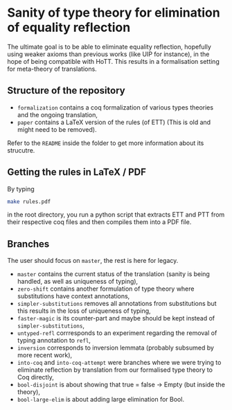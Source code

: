 # Sanity of type theory for elimination of equality reflection

The ultimate goal is to be able to eliminate equality reflection, hopefully using weaker axioms than previous works (like UIP for instance), in the hope of being compatible with HoTT.
This results in a formalisation setting for meta-theory of translations.

## Structure of the repository

* `formalization` contains a coq formalization of various types theories and the ongoing translation,
* `paper` contains a LaTeX version of the rules (of ETT) (This is old and might need to be removed).

Refer to the `README` inside the folder to get more information about its strucutre.

## Getting the rules in LaTeX / PDF

By typing 
```bash
make rules.pdf
```
in the root directory, you run a python script that extracts ETT and PTT from their respective coq files and then compiles them into a PDF file.

## Branches

The user should focus on `master`, the rest is here for legacy.

* `master` contains the current status of the translation (sanity is being handled, as well as uniqueness of typing),
* `zero-shift` contains another formulation of type theory where substitutions have context annotations,
* `simpler-substitutions` removes all annotations from substitutions but this results in the loss of uniqueness of typing,
* `faster-magic` is its counter-part and maybe should be kept instead of `simpler-substitutions`,
* `untyped-refl` corrresponds to an experiment regarding the removal of typing annotation to `refl`,
* `inversion` corresponds to inversion lemmata (probably subsumed by more recent work),
* `into-coq` and `into-coq-attempt` were branches where we were trying to eliminate reflection by translation from our formalised type theory to Coq directly,
* `bool-disjoint` is about showing that true = false -> Empty (but inside the theory),
* `bool-large-elim` is about adding large elimination for Bool.
